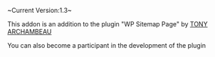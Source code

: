 ~Current Version:1.3~



This addon is an addition to the plugin "WP Sitemap Page" by [TONY ARCHAMBEAU]([url](https://tonyarchambeau.com/))

You can also become a participant in the development of the plugin
